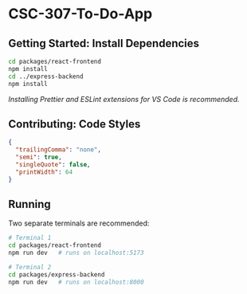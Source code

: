 # CSC-307-To-Do-App

## Getting Started: Install Dependencies
```bash
cd packages/react-frontend
npm install
cd ../express-backend
npm install
```

*Installing Prettier and ESLint extensions for VS Code is recommended.*

## Contributing: Code Styles

```json
{
  "trailingComma": "none",
  "semi": true,
  "singleQuote": false,
  "printWidth": 64
}
```

## Running

Two separate terminals are recommended:

```bash
# Terminal 1
cd packages/react-frontend
npm run dev   # runs on localhost:5173

# Terminal 2
cd packages/express-backend
npm run dev   # runs on localhost:8000
```
